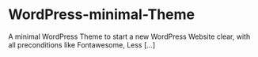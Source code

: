 # WordPress-minimal-Theme
A minimal WordPress Theme to start a new WordPress Website clear, with all preconditions like Fontawesome, Less [...]
